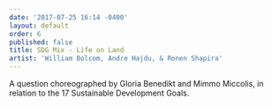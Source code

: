 ```yaml
---
date: '2017-07-25 16:14 -0400'
layout: default
order: 6
published: false
title: SDG Mix - Life on Land
artist: 'William Bolcom, Andre Hajdu, & Ronen Shapira'
---
```

A question choreographed by Gloria Benedikt and Mimmo Miccolis, in relation to the 17 Sustainable Development Goals.
